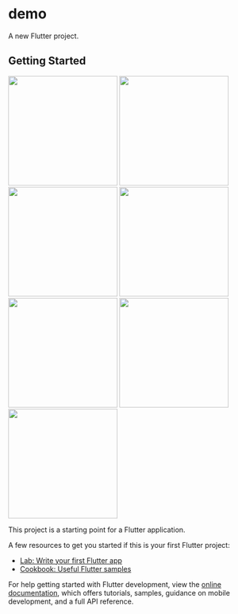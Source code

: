 # demo

A new Flutter project.

## Getting Started
<img align left src="https://github.com/shraddhagaudani/sky_scrapper/assets/122030732/d9003fe9-fe79-4a54-82e3-9c1d394342a4" width ="220px">
<img align left src="https://github.com/shraddhagaudani/sky_scrapper/assets/122030732/6f612825-769f-4e73-80b3-3a594ab672ff" width ="220px">
<img src="https://github.com/shraddhagaudani/sky_scrapper/assets/122030732/0201882e-a1c7-40c1-a78d-f640b9905c23" width ="220px">

<img align left src="https://github.com/shraddhagaudani/sky_scrapper/assets/122030732/a1d4e05d-f998-4dda-88f6-ab2257ea466b" width ="220px">
<img align left src="https://github.com/shraddhagaudani/sky_scrapper/assets/122030732/08c5b940-5f03-4114-9822-7122c8d3dab8" width ="220px">
<img src="https://github.com/shraddhagaudani/sky_scrapper/assets/122030732/6c4e51b5-af04-4c41-9bd4-5b3b47f118be" width ="220px">

<img align left src="https://github.com/shraddhagaudani/sky_scrapper/assets/122030732/5ec0efd5-73df-4657-ba7f-988d65bfed99" width ="220px">




This project is a starting point for a Flutter application.

A few resources to get you started if this is your first Flutter project:



- [Lab: Write your first Flutter app](https://docs.flutter.dev/get-started/codelab)
- [Cookbook: Useful Flutter samples](https://docs.flutter.dev/cookbook)

For help getting started with Flutter development, view the
[online documentation](https://docs.flutter.dev/), which offers tutorials,
samples, guidance on mobile development, and a full API reference.
